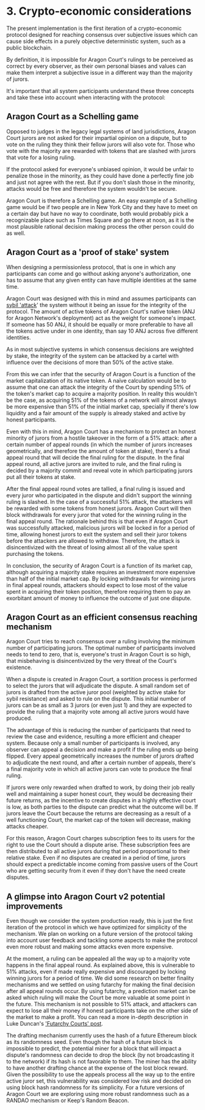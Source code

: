 # 3. Crypto-economic considerations

The present implementation is the first iteration of a crypto-economic protocol designed for reaching consensus over subjective issues which can cause side effects in a purely objective deterministic system, such as a public blockchain.

By definition, it is impossible for Aragon Court's rulings to be perceived as correct by every observer, as their own personal biases and values can make them interpret a subjective issue in a different way than the majority of jurors.

It's important that all system participants understand these three concepts and take these into account when interacting with the protocol:

## Aragon Court as a Schelling game

Opposed to judges in the legacy legal systems of land jurisdictions, Aragon Court jurors are not asked for their impartial opinion on a dispute, but to vote on the ruling they think their fellow jurors will  also vote for. Those who vote with the majority are rewarded with tokens that are slashed with jurors that vote for a losing ruling.

If the protocol asked for everyone's unbiased opinion, it would be unfair to penalize those in the minority, as they could have done a perfectly fine job and just not agree with the rest. But if you don't slash those in the minority, attacks would be free and therefore the system wouldn't be secure.

Aragon Court is therefore a Schelling game. An easy example of a Schelling game would be if two people are in New York City and they have to meet on a certain day but have no way to coordinate, both would probably pick a recognizable place such as Times Square and go there at noon, as it is the most plausible rational decision making process the other person could do as well.

## Aragon Court as a 'proof of stake' system

When designing a permissionless protocol, that is one in which any participants can come and go without asking anyone's authorization, one has to assume that any given entity can have multiple identities at the same time.

Aragon Court was designed with this in mind and assumes participants can [sybil 'attack](https://www.google.com/url?sa=t&rct=j&q=&esrc=s&source=web&cd=3&cad=rja&uact=8&ved=2ahUKEwiV_uj82vvlAhWPMewKHdrEAYMQFjACegQIDxAG&url=https%3A%2F%2Fwww.geeksforgeeks.org%2Fsybil-attack%2F&usg=AOvVaw2aSXD_OryloK6K0X7YcgYj)' the system without it being an issue for the integrity of the protocol. The amount of active tokens of Aragon Court's native token (ANJ for Aragon Network's deployment) act as the weight for someone's impact. If someone has 50 ANJ, it should be equally or more preferable to have all the tokens active under in one identity, than say 10 ANJ across five different identities.

As in most subjective systems in which consensus decisions are weighted by stake, the integrity of the system can be attacked by a cartel with influence over the decisions of more than 50% of the active stake.

From this we can infer that the security of Aragon Court is a function of the market capitalization of its native token. A naïve calculation would be to assume that one can attack the integrity of the Court by spending 51% of the token's market cap to acquire a majority position. In reality this wouldn't be the case, as acquiring 51% of the tokens of a network will almost always be more expensive than 51% of the initial market cap, specially if there's low liquidity and a fair amount of the supply is already staked and active by honest participants.

Even with this in mind, Aragon Court has a mechanism to protect an honest minority of jurors from a hostile takeover in the form of a 51% attack: after a certain number of appeal rounds (in which the number of jurors increases geometrically, and therefore the amount of token at stake), there's a final appeal round that will decide the final ruling for the dispute. In the final appeal round, all active jurors are invited to rule, and the final ruling is decided by a majority commit and reveal vote in which participating jurors put all their tokens at stake.

After the final appeal round votes are tallied, a final ruling is issued and every juror who participated in the dispute and didn't support the winning ruling is slashed. In the case of a successful 51% attack, the attackers will be rewarded with some tokens from honest jurors. Aragon Court will then block withdrawals for every juror that voted for the winning ruling in the final appeal round. The rationale behind this is that even if Aragon Court was successfully attacked, malicious jurors will be locked in for a period of time, allowing honest jurors to exit the system and sell their juror tokens before the attackers are allowed to withdraw. Therefore, the attack is disincentivized with the threat of losing almost all of the value spent purchasing the tokens.

In conclusion, the security of Aragon Court is a function of its market cap, although acquiring a majority stake requires an investment more expensive than half of the initial market cap. By locking withdrawals for winning jurors in final appeal rounds, attackers should expect to lose most of the value spent in acquiring their token position, therefore requiring them to pay an exorbitant amount of money to influence the outcome of just one dispute. 

## Aragon Court as an efficient consensus reaching mechanism

Aragon Court tries to reach consensus over a ruling involving the minimum number of participating jurors. The optimal number of participants involved needs to tend to zero, that is, everyone's trust in Aragon Court is so high, that misbehaving is disincentivized by the very threat of the Court's existence.

When a dispute is created in Aragon Court, a sortition process is performed to select the jurors that will adjudicate the dispute. A small random set of jurors is drafted from the active juror pool (weighted by active stake for sybil resistance) and asked to rule on the dispute. This initial number of jurors can be as small as 3 jurors (or even just 1) and they are expected to provide the ruling that a majority vote among all active jurors would have produced.

The advantage of this is reducing the number of participants that need to review the case and evidence, resulting a more efficient and cheaper system. Because only a small number of participants is involved, any observer can appeal a decision and make a profit if the ruling ends up being flipped. Every appeal geometrically increases the number of jurors drafted to adjudicate the next round, and after a certain number of appeals, there's a final majority vote in which all active jurors can vote to produce the final ruling.

If jurors were only rewarded when drafted to work, by doing their job really well and maintaining a super honest court, they would be decreasing their future returns, as the incentive to create disputes in a highly effective court is low, as both parties to the dispute can predict what the outcome will be. If jurors leave the Court because the returns are decreasing as a result of a well functioning Court, the market cap of the token will decrease, making attacks cheaper.

For this reason, Aragon Court charges subscription fees to its users for the right to use the Court should a dispute arise. These subscription fees are then distributed to all active jurors during that period proportional to their relative stake. Even if no disputes are created in a period of time, jurors should expect a predictable income coming from passive users of the Court who are getting security from it even if they don't have the need create disputes.

## A glimpse into Aragon Court v2 potential improvements

Even though we consider the system production ready, this is just the first iteration of the protocol in which we have optimized for simplicity of the mechanism. We plan on working on a future version of the protocol taking into account user feedback and tackling some aspects to make the protocol even more robust and making some attacks even more expensive.

At the moment, a ruling can be appealed all the way up to a majority vote happens in the final appeal round. As explained above, this is vulnerable to 51% attacks, even if made really expensive and discouraged by locking winning jurors for a period of time. We did some research on better finality mechanisms and we settled on using futarchy for making the final decision after all appeal rounds occur. By using futarchy, a prediction market can be asked which ruling will make the Court be more valuable at some point in the future. This mechanism is not possible to 51% attack, and attackers can expect to lose all their money if honest participants take on the other side of the market to make a profit. You can read a more in-depth description in Luke Duncan's ['Futarchy Courts' post](https://blog.aragon.one/futarchy-courts/).

The drafting mechanism currently uses the hash of a future Ethereum block as its randomness seed. Even though the hash of a future block is impossible to predict, the potential miner for a block that will impact a dispute's randomness can decide to drop the block (by not broadcasting it to the network) if its hash is not favorable to them. The miner has the ability to have another drafting chance  at the expense of the lost block reward. Given the possibility to use the appeals process all the way up to the entire active juror set, this vulnerability was considered low risk and decided on using block hash randomness for its simplicity. For a future versions of Aragon Court we are exploring using more robust randomness such as a RANDAO mechanism or Keep's Random Beacon.